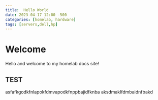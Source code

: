 ```yaml
---
title:  Hello World 
date: 2023-04-17 12:00 -500
categories: [homelab, hardware]
tags: [servers,dell,hp]
---
```


# Welcome 

Hello and welcome to my homelab docs site!

## TEST

asfafkgodkfnlapokfdmvapodkfnppbajidfknba aksdmaklfdmbaidnfbakd


